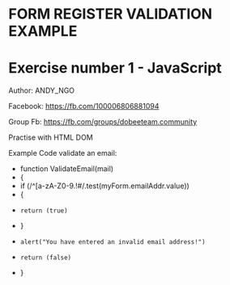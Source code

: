 # FORM REGISTER VALIDATION EXAMPLE 

# Exercise number 1 - JavaScript 

Author: ANDY_NGO

Facebook: https://fb.com/100006806881094

Group Fb: https://fb.com/groups/dobeeteam.community

Practise with HTML DOM 










Example Code validate an email: 

+ function ValidateEmail(mail) 
+ {
+  if (/^[a-zA-Z0-9.!#$%&'*+/=?^_`{|}~-]+@[a-zA-Z0-9-]+(?:\.[a-zA-Z0-9-]+)*$/.test(myForm.emailAddr.value))
+   {
+     return (true)
+   }
+     alert("You have entered an invalid email address!")
+     return (false)
+ }

